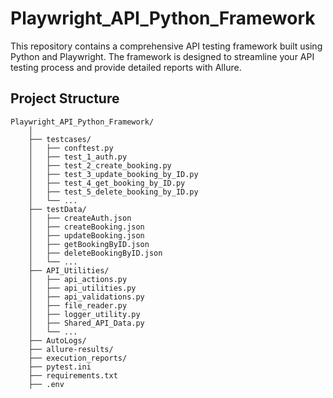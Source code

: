# Playwright_API_Python_Framework
This repository contains a comprehensive API testing framework built using Python and Playwright. The framework is designed to streamline your API testing process and provide detailed reports with Allure.

## Project Structure

```plaintext
Playwright_API_Python_Framework/
    │
    ├── testcases/  	
    │   ├── conftest.py             
    │   ├── test_1_auth.py       
    │   ├── test_2_create_booking.py       
    │   ├── test_3_update_booking_by_ID.py       
    │	├── test_4_get_booking_by_ID.py       
    │	├── test_5_delete_booking_by_ID.py            
    │   └── ...
    ├── testData/                   
    │   ├── createAuth.json      
    │   ├── createBooking.json     
    │   ├── updateBooking.json 
    │   ├── getBookingByID.json	
    │   ├── deleteBookingByID.json
    │   └── ...
    ├── API_Utilities/
    │   ├── api_actions.py  
    │   ├── api_utilities.py  
    │   ├── api_validations.py  
    │	├── file_reader.py  
    │   ├── logger_utility.py  
    │	├── Shared_API_Data.py  
    │   └── ...
    ├── AutoLogs/
    ├── allure-results/
    ├── execution_reports/
    ├── pytest.ini              
    ├── requirements.txt  
    ├── .env
